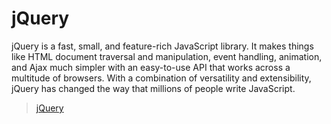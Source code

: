# jQuery

jQuery is a fast, small, and feature-rich JavaScript library. It makes things like HTML document traversal and manipulation,
event handling, animation, and Ajax much simpler with an easy-to-use API that works across a multitude of browsers.
With a combination of versatility and extensibility, jQuery has changed the way that millions of people write JavaScript.


> [jQuery](http://jquery.com/)



